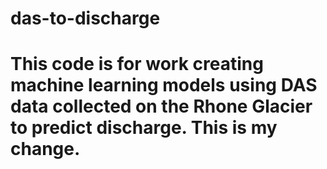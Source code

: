 # das-to-discharge

# This code is for work creating machine learning models using DAS data collected on the Rhone Glacier to predict discharge. This is my change.
